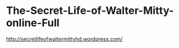 The-Secret-Life-of-Walter-Mitty-online-Full
===========================================

http://secretlifeofwaltermittyhd.wordpress.com/
